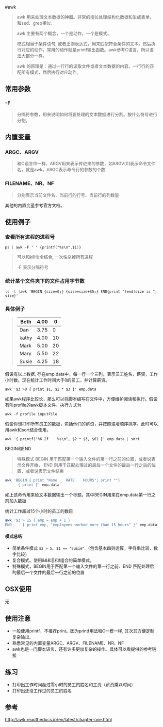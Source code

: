 #awk

> awk 用来处理文本数据的神器。非常的擅长处理结构化数据和生成表单，和sed、grep相似.
>
> awk 主要有两个概念，一个是动作，一个是模式。
>
> 模式相当于条件语句, 或者正则表达式，用来匹配符合条件的文本。然后执行对应的动作，常用的动作就是printf输出函数。awk参考C语言，所以语法大部分一样。
>
> awk 的原理是：通过一行行的读取文件或者文本数据的内容。一行行的匹配所有模式，然后执行对应动作。



## 常用参数

### -F

>分隔符参数，用来说明如何将要处理的文本数据进行分割。按什么符号进行分割。



## 内置变量

### ARGC、ARGV

> 和C语言中一样，ARGV用来表示传进来的参数，如ARGV[0]表示命令文件名，就是awk。ARGC表示命令行的参数的个数

### FILENAME、NR、NF

> 分别表示当前文件名、当前行的行号、当前行的列数量

其他的内置变量参考官方文档。



## 使用例子

### 查看所有进程的进程号

`ps | awk -F ' ' {printf("%s\n",$1)}`

> 可以和kill命令结合, 一次性杀掉所有进程
>
> -F 表示分隔符号



### 统计某个文件夹下的文件占用字节数

`ls -l |awk 'BEGIN {size=0;} {size=size+$5;} END{print "[end]size is ", size}'`



### 具体例子

> | Beth  | 4.00 | 0    |
> | ----- | ---- | ---- |
> | Dan   | 3.75 | 0    |
> | kathy | 4.00 | 10   |
> | Mark  | 5.00 | 20   |
> | Mary  | 5.50 | 22   |
> | Susie | 4.25 | 18   |

假设有以上数据, 存在emp.data中。每一行一个三列，表示员工姓名，薪资，工作小时数。现在统计工作时间大于0的员工，并计算薪资。

`awk '$3 >0 { print $1, $2 * $3 }' emp.data`



如果awk程序比较长，那么可以将脚本编写在文件中，方便维护阅读和执行。假设有叫profile的awk脚本文件。执行方式为

`awk -f profile inputFile`



假设你想打印所有员工的数据，包括他们的薪资，并按照递增顺序排序。此时可以用awk和sort结合使用。

`awk '{ printf("%6.2f    %s\n", $2 * $3, $0) }' emp.data | sort`



BEGIN和END

> 特殊模式 BEGIN 用于匹配第一个输入文件的第一行之前的位置，或者说表示文件开始， END 则用于匹配处理过的最后一个文件的最后一行之后的位置，或者说表示文件结束

```bash
awk 'BEGIN { print "Name    RATE    HOURS"; print ""}
      { print }' emp.data
```

如上该命令用来给文本数据输出一个标题。其中BEGIN用来在emp.data第一行之前加入数据



统计工作超过15个小时的员工的数目

```bash
awk '$3 > 15 { emp = emp + 1 }
END     { print emp, "employees worked more than 15 hours" }' emp.data
```



#### 模式总结

- 简单条件模式 `$2 > 5`、`$1 == "Susie"`.（包含基本四则运算，字符串比较，数字比较）
- 复合模式。使用&&和||和!组合的简单模式。
- 特殊模式，BEGIN用于匹配第一个输入文件的第一行之前、END 匹配处理后的最后一个文件的最后一行之前的位置



## OSX使用

无



## 使用注意

- 一般使用printf，不推荐print。因为printf用法和C一模一样, 其次其方便定制复杂输出。
- 熟悉常见的内置变量ARGC、ARGV、FILENAME、NR、NF
- awk也是一门脚本语言，还有许多更加复杂的操作。具体可以看提供的参考链接



## 练习

- 打印出工作时间超过零小时的员工的姓名和工资（薪资乘以时间）
- 打印出还没工作过的员工的姓名



## 参考

http://awk.readthedocs.io/en/latest/chapter-one.html



